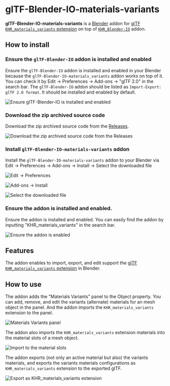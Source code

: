 # glTF-Blender-IO-materials-variants

**glTF-Blender-IO-materials-variants** is a [Blender](https://www.blender.org/) addon for [glTF `KHR_materials_variants` extension](https://github.com/KhronosGroup/glTF/tree/master/extensions/2.0/Khronos/KHR_materials_variants) on top of [`KHR_Blender-IO`](https://github.com/KhronosGroup/glTF-Blender-IO) addon.

## How to install

### Ensure the `glTF-Blender-IO` addon is installed and enabled

Ensure the `glTF-Blender-IO` addon is installed and enabled in your Blender because the `glTF-Blender-IO-materials_variants` addon works on top of it.  You can check it by Edit -> Preferences -> Add-ons -> "glTF 2.0" in the search bar. The `glTF-Blender-IO` addon should be listed as `Import-Export: glTF 2.0 format`. It should be installed and enabled by default.

![Ensure glTF-Blender-IO is installed and enabled](https://user-images.githubusercontent.com/7637832/110406787-a41f3f80-8037-11eb-9e12-163aafd5f08e.png)
 
### Download the zip archived source code

Download the zip archived source code from the [Releases](https://github.com/takahirox/glTF-Blender-IO-materials-variants/releases).

![Download the zip archived source code from the Releases](https://user-images.githubusercontent.com/7637832/110403357-d29a1c00-8031-11eb-993f-d977fb3c681f.png)

### Install `glTF-Blender-IO-materials-variants` addon

Install the `glTF-Blender-IO-materials-variants` addon to your Blender via Edit -> Preferences -> Add-ons -> Install -> Select the downloaded file

![Edit -> Preferences](https://user-images.githubusercontent.com/7637832/110405180-062a7580-8035-11eb-839a-f5008a992f92.png)

![Add-ons -> Install](https://user-images.githubusercontent.com/7637832/110405413-70dbb100-8035-11eb-9860-3f4867427246.png)

![Select the downloaded file](https://user-images.githubusercontent.com/7637832/110405696-d039c100-8035-11eb-9aff-71ba105187c3.png)

### Ensure the addon is installed and enabled.

Ensure the addon is installed and enabled. You can easily find the addon by inputting "KHR_materials_variants" in the search bar.

![Ensure the addon is enabled](https://user-images.githubusercontent.com/7637832/110406566-4db20100-8037-11eb-9cf2-4a73fcf676bd.png)

## Features

The addon enables to import, export, and edit support the [glTF `KHR_materials_variants` extension](https://github.com/KhronosGroup/glTF/tree/master/extensions/2.0/Khronos/KHR_materials_variants) in Blender.

## How to use

The addon adds the "Materials Variants" panel to the Object property. You can add, remove, and edit the variants (alternate) materials for an mesh object in the panel. And the addon imports the `KHR_materials_variants` extension to the panel.

![Materials Variants panel](https://user-images.githubusercontent.com/7637832/110414708-3f6ae180-8045-11eb-86f6-cbf5a2848388.png)

The addon also imports the `KHR_materials_variants` extension materials into the material slots of a mesh object.

![Import to the material slots](https://user-images.githubusercontent.com/7637832/110414597-003c9080-8045-11eb-871b-ce758886c1aa.png)

The addon exports (not only an active material but also) the variants materials, and exports the variants materials configurations as `KHR_materials_variants` extension to the exported glTF.

![Export as KHR_materials_variants extension](https://user-images.githubusercontent.com/7637832/110416443-96be8100-8048-11eb-873d-8685540353fd.png)

